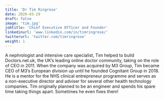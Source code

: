 ```yaml
---
title: 'Dr Tim Ringrose'
date: 2020-03-29
draft: false
image: 'tim.jpg'
jobtitle: 'Chief Executive Officer and Founder'
linkedinurl: 'www.linkedin.com/in/timringrose/'
twitterurl: 'twitter.com/timringrose'
weight: 1
---
```


A nephrologist and intensive care specialist, Tim helped to build Doctors.net.uk, the UK’s leading online doctor community, taking on the role of CEO in 2011. When the company was acquired by M3 Group, Tim became CEO of M3’s European division up until he founded Cognitant Group in 2018. He is a mentor for the NHS clinical entrepreneur programme and serves as a non-executive director and adviser for several other health technology companies. Tim originally planned to be an engineer and spends his spare time taking things apart. Sometimes he even fixes them!